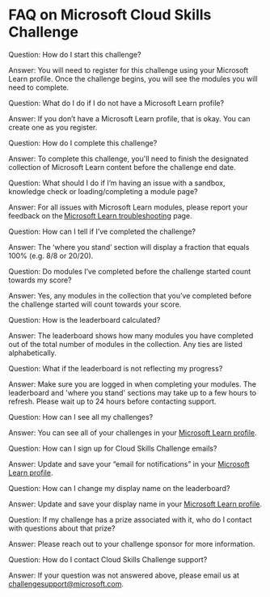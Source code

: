 # FAQ on Microsoft Cloud Skills Challenge

Question: How do I start this challenge?

Answer: You will need to register for this challenge using your Microsoft Learn profile. Once the challenge begins, you will see the modules you will need to complete.

Question: What do I do if I do not have a Microsoft Learn profile?

Answer: If you don’t have a Microsoft Learn profile, that is okay. You can create one as you register.

Question: How do I complete this challenge?

Answer: To complete this challenge, you'll need to finish the designated collection of Microsoft Learn content before the challenge end date.

Question: What should I do if I’m having an issue with a sandbox, knowledge check or loading/completing a module page?

Answer: For all issues with Microsoft Learn modules, please report your feedback on the [Microsoft Learn troubleshooting](https://learn.microsoft.com/en-us/training/support/troubleshooting) page.

Question: How can I tell if I’ve completed the challenge?

Answer: The ‘where you stand’ section will display a fraction that equals 100% (e.g. 8/8 or 20/20).

Question: Do modules I’ve completed before the challenge started count towards my score?

Answer: Yes, any modules in the collection that you’ve completed before the challenge started will count towards your score.

Question: How is the leaderboard calculated?

Answer: The leaderboard shows how many modules you have completed out of the total number of modules in the collection. Any ties are listed alphabetically.

Question: What if the leaderboard is not reflecting my progress?

Answer: Make sure you are logged in when completing your modules. The leaderboard and 'where you stand' sections may take up to a few hours to refresh. Please wait up to 24 hours before contacting support.

Question: How can I see all my challenges?

Answer: You can see all of your challenges in your [Microsoft Learn profile](https://learn.microsoft.com/en-us/users/me/challenges).

Question: How can I sign up for Cloud Skills Challenge emails?

Answer: Update and save your “email for notifications” in your [Microsoft Learn profile](https://learn.microsoft.com/en-us/users/me/challenges).

Question: How can I change my display name on the leaderboard?

Answer: Update and save your display name in your [Microsoft Learn profile](https://learn.microsoft.com/en-us/users/me/challenges).

Question: If my challenge has a prize associated with it, who do I contact with questions about that prize?

Answer: Please reach out to your challenge sponsor for more information.

Question: How do I contact Cloud Skills Challenge support?

Answer: If your question was not answered above, please email us at challengesupport@microsoft.com.